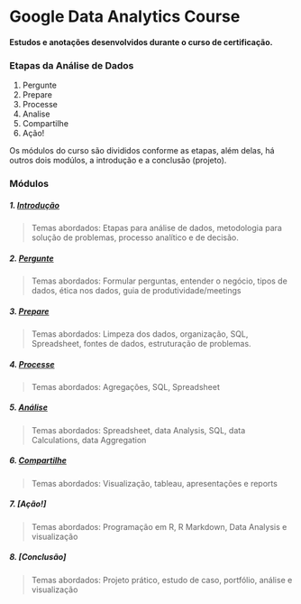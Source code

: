# Google Data Analytics Course
#### Estudos e anotações desenvolvidos durante o curso de certificação.

### Etapas da Análise de Dados
 
 1. Pergunte
 2. Prepare
 3. Processe
 4. Analise
 5. Compartilhe
 6. Ação!
   
Os módulos do curso são divididos conforme as etapas, além delas, há outros dois modúlos, a introdução e a conclusão (projeto).

### Módulos
##### 1. [Introdução](https://github.com/matheusbuniotto/Google-Data-Analytics-Certification/blob/master/M%C3%B3dulos/introdu%C3%A7%C3%A3o.md)
> Temas abordados: Etapas para análise de dados, metodologia para solução de problemas, processo analítico e de decisão.
##### 2. [Pergunte](https://github.com/matheusbuniotto/Google-Data-Analytics-Certification/blob/master/M%C3%B3dulos/pergunte.md)
> Temas abordados: Formular perguntas, entender o negócio, tipos de dados, ética nos dados, guia de produtividade/meetings

##### 3. [Prepare](https://github.com/matheusbuniotto/Google-Data-Analytics-Certification/blob/master/M%C3%B3dulos/prepare.md)
> Temas abordados: Limpeza dos dados, organização, SQL, Spreadsheet, fontes de dados, estruturação de problemas.

##### 4. [Processe](https://github.com/matheusbuniotto/Google-Data-Analytics-Certification/blob/master/M%C3%B3dulos/processe.md)
> Temas abordados: Agregações, SQL, Spreadsheet 
##### 5. [Análise](https://github.com/matheusbuniotto/Google-Data-Analytics-Certification/blob/265005eab035083a4e1ddd4c161cfcd363f38ca0/M%C3%B3dulos/analise.md)
> Temas abordados: Spreadsheet, data Analysis, SQL, data Calculations, 
data Aggregation
##### 6. [Compartilhe](https://github.com/matheusbuniotto/Google-Data-Analytics-Certification/blob/73651ea2401cf641ca33a5b3aae7fcd58e72631a/M%C3%B3dulos/visualiza%C3%A7%C3%A3o.md)
> Temas abordados: Visualização, tableau, apresentações e reports 

##### 7. [Ação!]
> Temas abordados: Programação em R, R Markdown, Data Analysis e visualização
##### 8. [Conclusão]
> Temas abordados: Projeto prático, estudo de caso, portfólio, análise e visualização
